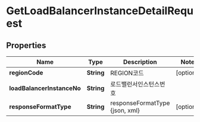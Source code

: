 
# GetLoadBalancerInstanceDetailRequest

## Properties
Name | Type | Description | Notes
------------ | ------------- | ------------- | -------------
**regionCode** | **String** | REGION코드 |  [optional]
**loadBalancerInstanceNo** | **String** | 로드밸런서인스턴스번호 | 
**responseFormatType** | **String** | responseFormatType {json, xml} |  [optional]



